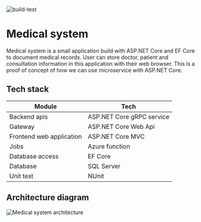 ![build-test](https://github.com/Arnab-Developer/medical-system/workflows/build-test/badge.svg?branch=master)

# Medical system

Medical system is a small application build with ASP.NET Core and EF Core to document medical records. 
User can store doctor, patient and consultation information in this application with their web browser.
This is a proof of concept of how we can use microservice with ASP.NET Core.

## Tech stack
| Module | Tech |
|--------|------|
| Backend apis | ASP.NET Core gRPC service |
| Gateway | ASP.NET Core Web Api |
| Frontend web application | ASP.NET Core MVC |
| Jobs | Azure function |
| Database access | EF Core |
| Database | SQL Server |
| Unit test | NUnit |

## Architecture diagram

![Medical system architecture](https://github.com/Arnab-Developer/medical-system/blob/architecture-diagram/Medical%20system%20architecture.jpg)
